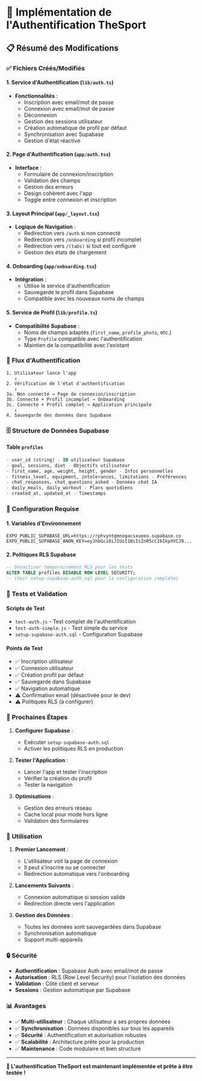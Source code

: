 # 🔐 Implémentation de l'Authentification TheSport

## 📋 Résumé des Modifications

### ✅ **Fichiers Créés/Modifiés**

#### 1. **Service d'Authentification** (`lib/auth.ts`)
- **Fonctionnalités** :
  - Inscription avec email/mot de passe
  - Connexion avec email/mot de passe
  - Déconnexion
  - Gestion des sessions utilisateur
  - Création automatique de profil par défaut
  - Synchronisation avec Supabase
  - Gestion d'état réactive

#### 2. **Page d'Authentification** (`app/auth.tsx`)
- **Interface** :
  - Formulaire de connexion/inscription
  - Validation des champs
  - Gestion des erreurs
  - Design cohérent avec l'app
  - Toggle entre connexion et inscription

#### 3. **Layout Principal** (`app/_layout.tsx`)
- **Logique de Navigation** :
  - Redirection vers `/auth` si non connecté
  - Redirection vers `/onboarding` si profil incomplet
  - Redirection vers `/(tabs)` si tout est configuré
  - Gestion des états de chargement

#### 4. **Onboarding** (`app/onboarding.tsx`)
- **Intégration** :
  - Utilise le service d'authentification
  - Sauvegarde le profil dans Supabase
  - Compatible avec les nouveaux noms de champs

#### 5. **Service de Profil** (`lib/profile.ts`)
- **Compatibilité Supabase** :
  - Noms de champs adaptés (`first_name`, `profile_photo`, etc.)
  - Type `Profile` compatible avec l'authentification
  - Maintien de la compatibilité avec l'existant

### 🔄 **Flux d'Authentification**

```
1. Utilisateur lance l'app
   ↓
2. Vérification de l'état d'authentification
   ↓
3a. Non connecté → Page de connexion/inscription
3b. Connecté + Profil incomplet → Onboarding
3c. Connecté + Profil complet → Application principale
   ↓
4. Sauvegarde des données dans Supabase
```

### 🗄️ **Structure de Données Supabase**

#### Table `profiles`
```sql
- user_id (string) - ID utilisateur Supabase
- goal, sessions, diet - Objectifs utilisateur
- first_name, age, weight, height, gender - Infos personnelles
- fitness_level, equipment, intolerances, limitations - Préférences
- chat_responses, chat_questions_asked - Données chat IA
- daily_meals, daily_workout - Plans quotidiens
- created_at, updated_at - Timestamps
```

### 🔧 **Configuration Requise**

#### 1. **Variables d'Environnement**
```env
EXPO_PUBLIC_SUPABASE_URL=https://rphvyntgmnogacsxueeo.supabase.co
EXPO_PUBLIC_SUPABASE_ANON_KEY=eyJhbGciOiJIUzI1NiIsInR5cCI6IkpXVCJ9...
```

#### 2. **Politiques RLS Supabase**
```sql
-- Désactiver temporairement RLS pour les tests
ALTER TABLE profiles DISABLE ROW LEVEL SECURITY;
-- (Voir setup-supabase-auth.sql pour la configuration complète)
```

### 🧪 **Tests et Validation**

#### Scripts de Test
- `test-auth.js` - Test complet de l'authentification
- `test-auth-simple.js` - Test simple du service
- `setup-supabase-auth.sql` - Configuration Supabase

#### Points de Test
- ✅ Inscription utilisateur
- ✅ Connexion utilisateur
- ✅ Création profil par défaut
- ✅ Sauvegarde dans Supabase
- ✅ Navigation automatique
- ⚠️ Confirmation email (désactivée pour le dev)
- ⚠️ Politiques RLS (à configurer)

### 🚀 **Prochaines Étapes**

1. **Configurer Supabase** :
   - Exécuter `setup-supabase-auth.sql`
   - Activer les politiques RLS en production

2. **Tester l'Application** :
   - Lancer l'app et tester l'inscription
   - Vérifier la création du profil
   - Tester la navigation

3. **Optimisations** :
   - Gestion des erreurs réseau
   - Cache local pour mode hors ligne
   - Validation des formulaires

### 📱 **Utilisation**

1. **Premier Lancement** :
   - L'utilisateur voit la page de connexion
   - Il peut s'inscrire ou se connecter
   - Redirection automatique vers l'onboarding

2. **Lancements Suivants** :
   - Connexion automatique si session valide
   - Redirection directe vers l'application

3. **Gestion des Données** :
   - Toutes les données sont sauvegardées dans Supabase
   - Synchronisation automatique
   - Support multi-appareils

### 🔒 **Sécurité**

- **Authentification** : Supabase Auth avec email/mot de passe
- **Autorisation** : RLS (Row Level Security) pour l'isolation des données
- **Validation** : Côté client et serveur
- **Sessions** : Gestion automatique par Supabase

### 📊 **Avantages**

- ✅ **Multi-utilisateur** : Chaque utilisateur a ses propres données
- ✅ **Synchronisation** : Données disponibles sur tous les appareils
- ✅ **Sécurité** : Authentification et autorisation robustes
- ✅ **Scalabilité** : Architecture prête pour la production
- ✅ **Maintenance** : Code modulaire et bien structuré

---

**🎉 L'authentification TheSport est maintenant implémentée et prête à être testée !**

